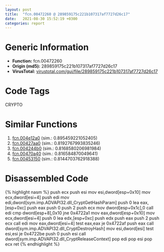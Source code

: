 ```yaml
---
layout: post
title:  "fcn.00472260 @ 289859175c221b107317af7727d26c17"
date:   2021-08-30 15:52:19 +0300
categories: report
---
```


# Generic Information
- **Function:** fcn.00472260
- **Origin (md5):** 289859175c221b107317af7727d26c17
- **VirusTotal:** [virustotal.com/gui/file/289859175c221b107317af7727d26c17][virustotal_ref]

# Code Tags
<span class="tag" id="CRYPTO">CRYPTO</span>


# Similar Functions

1. [fcn.004e12a0][similar_1_ref] (sim.: 0.895459221052405)
2. [fcn.00427aa0][similar_2_ref] (sim.: 0.8192767993835246)
3. [fcn.004244b0][similar_3_ref] (sim.: 0.8168580206981984)
4. [fcn.00470a40][similar_4_ref] (sim.: 0.816584870049641)
5. [fcn.00453150][similar_5_ref] (sim.: 0.8144703762918388)


# Disassembled Code

{% highlight nasm %}
push ecx
push esi
mov esi,dword[esp+0x10]
mov ecx,dword[esi+4]
push edi
mov edi,dword[sym.imp.ADVAPI32.dll_CryptGetHashParam]
push 0
lea eax,[esp+0xc]
push eax
push 0
push 2
push ecx
mov dword[esp+0x1c],0
call edi
cmp dword[esp+8],0x10
jne 0x4722a1
mov eax,dword[esp+0x10]
mov ecx,dword[esi+4]
push 0
lea edx,[esp+0xc]
push edx
push eax
push 2
push ecx
call edi
mov eax,dword[esi+4]
test eax,eax
je 0x4722af
push eax
call dword[sym.imp.ADVAPI32.dll_CryptDestroyHash]
mov esi,dword[esi]
test esi,esi
je 0x4722be
push 0
push esi
call dword[sym.imp.ADVAPI32.dll_CryptReleaseContext]
pop edi
pop esi
pop ecx
ret 
{% endhighlight %}


[similar_1_ref]: /report/fcn.004e12a0@279a61b1e76da49531f1f16fd1102a2d
[similar_2_ref]: /report/fcn.00427aa0@3e981d1767f44f5fe2446a49ffe52f4e
[similar_3_ref]: /report/fcn.004244b0@1123b7aa5760238fe93045e585b8234c
[similar_4_ref]: /report/fcn.00470a40@4fe6510221c33bf023f6abed461fc13f
[similar_5_ref]: /report/fcn.00453150@289859175c221b107317af7727d26c17
[virustotal_ref]: https://www.virustotal.com/gui/file/289859175c221b107317af7727d26c17